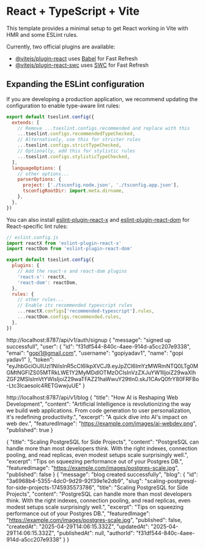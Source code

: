 # React + TypeScript + Vite

This template provides a minimal setup to get React working in Vite with HMR and some ESLint rules.

Currently, two official plugins are available:

- [@vitejs/plugin-react](https://github.com/vitejs/vite-plugin-react/blob/main/packages/plugin-react) uses [Babel](https://babeljs.io/) for Fast Refresh
- [@vitejs/plugin-react-swc](https://github.com/vitejs/vite-plugin-react/blob/main/packages/plugin-react-swc) uses [SWC](https://swc.rs/) for Fast Refresh

## Expanding the ESLint configuration

If you are developing a production application, we recommend updating the configuration to enable type-aware lint rules:

```js
export default tseslint.config({
  extends: [
    // Remove ...tseslint.configs.recommended and replace with this
    ...tseslint.configs.recommendedTypeChecked,
    // Alternatively, use this for stricter rules
    ...tseslint.configs.strictTypeChecked,
    // Optionally, add this for stylistic rules
    ...tseslint.configs.stylisticTypeChecked,
  ],
  languageOptions: {
    // other options...
    parserOptions: {
      project: ['./tsconfig.node.json', './tsconfig.app.json'],
      tsconfigRootDir: import.meta.dirname,
    },
  },
})
```

You can also install [eslint-plugin-react-x](https://github.com/Rel1cx/eslint-react/tree/main/packages/plugins/eslint-plugin-react-x) and [eslint-plugin-react-dom](https://github.com/Rel1cx/eslint-react/tree/main/packages/plugins/eslint-plugin-react-dom) for React-specific lint rules:

```js
// eslint.config.js
import reactX from 'eslint-plugin-react-x'
import reactDom from 'eslint-plugin-react-dom'

export default tseslint.config({
  plugins: {
    // Add the react-x and react-dom plugins
    'react-x': reactX,
    'react-dom': reactDom,
  },
  rules: {
    // other rules...
    // Enable its recommended typescript rules
    ...reactX.configs['recommended-typescript'].rules,
    ...reactDom.configs.recommended.rules,
  },
})
```


http://localhost:8787/api/v1/auth/signup
{
    "message": "signed up successfull",
    "user": {
        "id": "f31df544-840c-4aee-914d-a5cc207e9338",
        "emai": "gopi1@gmail.com",
        "username": "gopiyadav1",
        "name": "gopi yadav1"
    },
    "token": "eyJhbGciOiJIUzI1NiIsInR5cCI6IkpXVCJ9.eyJpZCI6ImYzMWRmNTQ0LTg0MGMtNGFlZS05MTRkLWE1Y2MyMDdlOTMzOCIsInVzZXJuYW1lIjoiZ29waXlhZGF2MSIsImVtYWlsIjoiZ29waTFAZ21haWwuY29tIn0.skJ1CAvQ0frY80FRFBo-Ltc3lcaesolc4RETGwwjuUE"
}


http://localhost:8787/api/v1/blog
{
  "title": "How AI is Reshaping Web Development",
  "content": "Artificial Intelligence is revolutionizing the way we build web applications. From code generation to user personalization, it's redefining productivity.",
  "excerpt": "A quick dive into AI's impact on web dev.",
  "featuredImage": "https://example.com/images/ai-webdev.png",
  "published": true
}


{
  "title": "Scaling PostgreSQL for Side Projects",
  "content": "PostgreSQL can handle more than most developers think. With the right indexes, connection pooling, and read replicas, even modest setups scale surprisingly well.",
  "excerpt": "Tips on squeezing performance out of your Postgres DB.",
  "featuredImage": "https://example.com/images/postgres-scale.jpg",
  "published": false
}
{
    "message": "blog created successfully",
    "blog": {
        "id": "3a6968b4-5355-4dc0-9d29-92f39e1e2db9",
        "slug": "scaling-postgresql-for-side-projects-1745935573786",
        "title": "Scaling PostgreSQL for Side Projects",
        "content": "PostgreSQL can handle more than most developers think. With the right indexes, connection pooling, and read replicas, even modest setups scale surprisingly well.",
        "excerpt": "Tips on squeezing performance out of your Postgres DB.",
        "featuredImage": "https://example.com/images/postgres-scale.jpg",
        "published": false,
        "createdAt": "2025-04-29T14:06:15.332Z",
        "updatedAt": "2025-04-29T14:06:15.332Z",
        "publishedAt": null,
        "authorId": "f31df544-840c-4aee-914d-a5cc207e9338"
    }
}